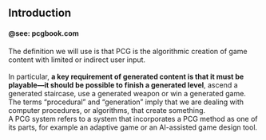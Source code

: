## Introduction
#### @see: pcgbook.com
The definition we will use is that PCG is the algorithmic creation of game content with
limited or indirect user input.
<br><br>
In particular, <b>a key requirement of generated content is that it must be playable—it should be possible
to finish a generated level</b>, ascend a generated staircase, use a generated weapon or
win a generated game.<br>
The terms “procedural” and “generation” imply that we are dealing with computer
procedures, or algorithms, that create something.<br>
A PCG system refers to a system that incorporates a PCG method as one of its parts, for example
an adaptive game or an AI-assisted game design tool.<br>
